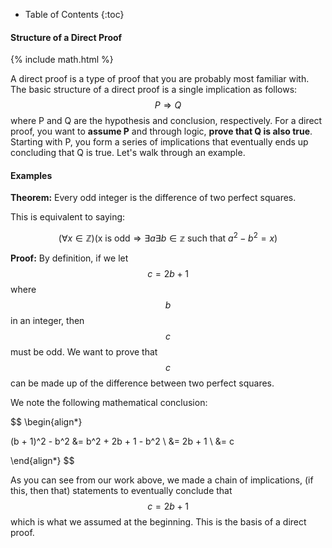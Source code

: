 * Table of Contents
{:toc}


#### Structure of a Direct Proof

<!--start-->
{% include math.html %}

A direct proof is a type of proof that you are probably most familiar with. The basic structure of a direct proof is a single implication as follows: $$P \Rightarrow Q$$ where P and Q are the hypothesis and conclusion, respectively. For a direct proof, you want to __assume P__ and through logic, __prove that Q is also true__. Starting with P, you form a series of implications that eventually ends up concluding that Q is true. Let's walk through an example.
<!--end-->

#### Examples

__Theorem:__ Every odd integer is the difference of two perfect squares.

This is equivalent to saying:

$$(\forall x \in \mathbb{Z})(\text{x is odd} \Rightarrow \exists a \exists b \in \mathbb{z} \text{ such that } a^2 - b^2 = x)$$

__Proof:__ By definition, if we let $$c = 2b + 1$$ where $$b$$ in an integer, then $$c$$ must be odd. We want to prove that $$c$$ can be made up of the difference between two perfect squares.

We note the following mathematical conclusion:

$$
\begin{align*}

(b + 1)^2 - b^2 &= b^2 + 2b + 1 - b^2
\\ &= 2b + 1
\\ &= c

\end{align*}
$$

As you can see from our work above, we made a chain of implications, (if this, then that) statements to eventually conclude that $$c = 2b + 1$$ which is what we assumed at the beginning. This is the basis of a direct proof.
